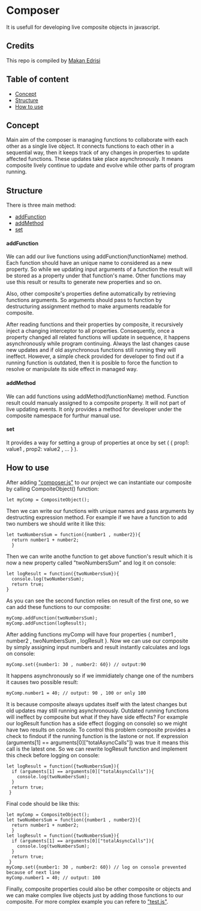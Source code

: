 Composer
==========
It is usefull for developing live composite objects in javascript. 

## Credits

This repo is compiled by [Makan Edrisi](https://github.com/makannew)

## Table of content
- [Concept](https://github.com/makannew/Composer/blob/master/README.md#concept)
- [Structure](https://github.com/makannew/Composer/blob/master/README.md#Structure)
- [How to use](https://github.com/makannew/Composer/blob/master/README.md#How-to-use)

## Concept

Main aim of the composer is managing functions to collaborate with each other as a single live object. It connects functions to each other in a sequential way, then it keeps track of any changes in properties to update affected functions. These updates take place asynchronously. It means composite lively continue to update and evolve while other parts of program running.

## Structure

There is three main method:

- [addFunction](https://github.com/makannew/Composer/blob/master/README.md#addfunction)
- [addMethod](https://github.com/makannew/Composer/blob/master/README.md#addmethod)
- [set](https://github.com/makannew/Composer/blob/master/README.md#set)

#### addFunction

We can add our live functions using addFunction(functionName) method. Each function should have an unique name to considered as a new property. So while we updating input arguments of a function the result will be stored as a property under that function's name. Other functions may use this result or results to generate new properties and so on.

Also, other composite's properties define automatically by retrieving functions arguments. So arguments should pass to function by destructuring assignment method to make arguments readable for composite.

After reading functions and their properties by composite, it recursively inject a changing interceptor to all properties. Consequently, once a property changed all related functions will update in sequence, it happens asynchronously while program continuing. Always the last changes cause new updates and if old asynchronous functions still running they will ineffect. However, a simple check provided for developer to find out if a running function is outdated, then it is posible to force the function to resolve or manipulate its side effect in managed way.

#### addMethod

We can add functions using addMethod(functionName) method. Function result could manualy assigned to a composite property. It will not part of live updating events. It only provides a method for developer under the composite namespace for furthur manual use.

#### set

It provides a way for setting a group of properties at once by set ( { prop1: value1 , prop2: value2 , ... } ).

## How to use

After adding ["composer.js"](composer.js) to our project we can instantiate our composite by calling CompoiteObject() function:
```
let myComp = CompositeObject();
```
Then we can write our functions with unique names and pass arguments by destructing expression method.
For example if we have a function to add two numbers we should write it like this:
```
let twoNumbersSum = function({number1 , number2}){
  return number1 + number2;
  }
```
Then we can write anothe function to get above function's result which it is now a new property called "twoNumbersSum" and log it on console:
```
let logResult = function({twoNumbersSum}){
  console.log(twoNumbersSum);
  return true;
}
```
As you can see the second function relies on result of the first one, so we can add these functions to our composite:
```
myComp.addFunction(twoNumbersSum);
myComp.addFunction(logResult);
```
After adding functions myComp will have four properties { number1 , number2 , twoNumbersSum , logResult }.
Now we can use our composite by simply assigning input numbers and result instantly calculates and logs on console:
```
myComp.set({number1: 30 , number2: 60}) // output:90
```
It happens asynchronously so if we immidiately change one of the numbers it causes two possible result:
```
myComp.number1 = 40; // output: 90 , 100 or only 100
```
It is because composite always updates itself with the latest changes but old updates may still running asynchronously. Outdated running functions will ineffect by composite but what if they have side effects? For example our logResult function has a side effect (logging on console) so we might have two results on console. 
To control this problem composite provides a check to findout if the running function is the lastone or not. If expression (arguments[1] == arguments[0]["totalAsyncCalls"]) was true it means this call is the latest one. So we can rewrite logResult function and implement this check before logging on console:
```
let logResult = function({twoNumbersSum}){
  if (arguments[1] == arguments[0]["totalAsyncCalls"]){
    console.log(twoNumbersSum);
  }
  return true;
 }
```
Final code should be like this:
```
let myComp = CompositeObject();
let twoNumbersSum = function({number1 , number2}){
  return number1 + number2;
  }
let logResult = function({twoNumbersSum}){
  if (arguments[1] == arguments[0]["totalAsyncCalls"]){
    console.log(twoNumbersSum);
  }
  return true;
 }
myComp.set({number1: 30 , number2: 60}) // log on console prevented because of next line
myComp.number1 = 40; // output: 100
```
Finally, composite properties could also be other composite or objects and we can make complex live objects just by adding those functions to our composite. For more complex example you can refere to ["test.js"](test.js).

